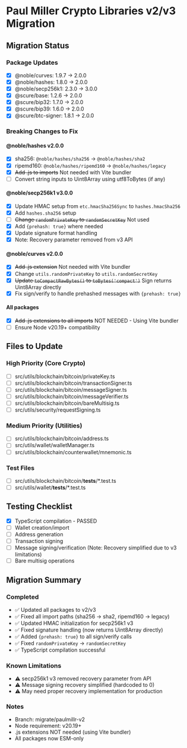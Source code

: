# Paul Miller Crypto Libraries v2/v3 Migration

## Migration Status

### Package Updates
- [x] @noble/curves: 1.9.7 → 2.0.0
- [x] @noble/hashes: 1.8.0 → 2.0.0  
- [x] @noble/secp256k1: 2.3.0 → 3.0.0
- [x] @scure/base: 1.2.6 → 2.0.0
- [x] @scure/bip32: 1.7.0 → 2.0.0
- [x] @scure/bip39: 1.6.0 → 2.0.0
- [x] @scure/btc-signer: 1.8.1 → 2.0.0

### Breaking Changes to Fix

#### @noble/hashes v2.0.0
- [x] sha256: `@noble/hashes/sha256` → `@noble/hashes/sha2`
- [x] ripemd160: `@noble/hashes/ripemd160` → `@noble/hashes/legacy`
- [x] ~~Add .js to imports~~ Not needed with Vite bundler
- [ ] Convert string inputs to Uint8Array using utf8ToBytes (if any)

#### @noble/secp256k1 v3.0.0  
- [x] Update HMAC setup from `etc.hmacSha256Sync` to `hashes.hmacSha256`
- [x] Add `hashes.sha256` setup
- [ ] ~~Change `randomPrivateKey` to `randomSecretKey`~~ Not used
- [x] Add `{prehash: true}` where needed
- [x] Update signature format handling
- [x] Note: Recovery parameter removed from v3 API

#### @noble/curves v2.0.0
- [x] ~~Add .js extension~~ Not needed with Vite bundler
- [x] Change `utils.randomPrivateKey` to `utils.randomSecretKey`
- [x] ~~Update `toCompactRawBytes()` to `toBytes('compact')`~~ Sign returns Uint8Array directly
- [x] Fix sign/verify to handle prehashed messages with `{prehash: true}`

#### All packages
- [x] ~~Add .js extensions to all imports~~ NOT NEEDED - Using Vite bundler
- [ ] Ensure Node v20.19+ compatibility

## Files to Update

### High Priority (Core Crypto)
- [ ] src/utils/blockchain/bitcoin/privateKey.ts
- [ ] src/utils/blockchain/bitcoin/transactionSigner.ts
- [ ] src/utils/blockchain/bitcoin/messageSigner.ts
- [ ] src/utils/blockchain/bitcoin/messageVerifier.ts
- [ ] src/utils/blockchain/bitcoin/bareMultisig.ts
- [ ] src/utils/security/requestSigning.ts

### Medium Priority (Utilities)
- [ ] src/utils/blockchain/bitcoin/address.ts
- [ ] src/utils/wallet/walletManager.ts
- [ ] src/utils/blockchain/counterwallet/mnemonic.ts

### Test Files
- [ ] src/utils/blockchain/bitcoin/__tests__/*.test.ts
- [ ] src/utils/wallet/__tests__/*.test.ts

## Testing Checklist
- [x] TypeScript compilation - PASSED
- [ ] Wallet creation/import
- [ ] Address generation
- [ ] Transaction signing
- [ ] Message signing/verification (Note: Recovery simplified due to v3 limitations)
- [ ] Bare multisig operations

## Migration Summary

### Completed
- ✅ Updated all packages to v2/v3
- ✅ Fixed all import paths (sha256 → sha2, ripemd160 → legacy)
- ✅ Updated HMAC initialization for secp256k1 v3
- ✅ Fixed signature handling (now returns Uint8Array directly)
- ✅ Added `{prehash: true}` to all sign/verify calls
- ✅ Fixed `randomPrivateKey` → `randomSecretKey`
- ✅ TypeScript compilation successful

### Known Limitations
- ⚠️ secp256k1 v3 removed recovery parameter from API
- ⚠️ Message signing recovery simplified (hardcoded to 0)
- ⚠️ May need proper recovery implementation for production

### Notes
- Branch: migrate/paulmillr-v2
- Node requirement: v20.19+
- .js extensions NOT needed (using Vite bundler)
- All packages now ESM-only